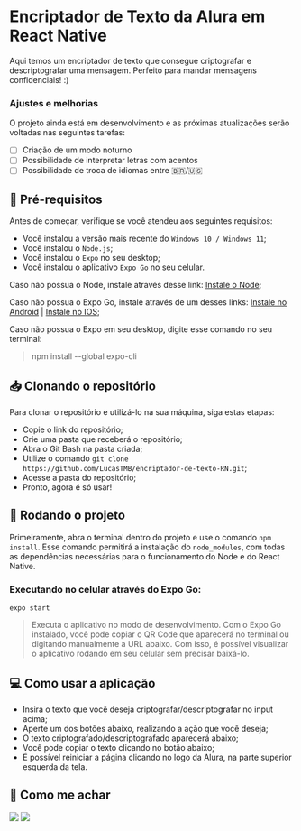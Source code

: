 # Encriptador de Texto da Alura em React Native

Aqui temos um encriptador de texto que consegue criptografar e descriptografar uma mensagem. Perfeito para mandar mensagens confidenciais!
:)

### Ajustes e melhorias

O projeto ainda está em desenvolvimento e as próximas atualizações serão voltadas nas seguintes tarefas:

- [ ] Criação de um modo noturno
- [ ] Possibilidade de interpretar letras com acentos
- [ ] Possibilidade de troca de idiomas entre 🇧🇷/🇺🇸

## 📑 Pré-requisitos

Antes de começar, verifique se você atendeu aos seguintes requisitos:

* Você instalou a versão mais recente do `Windows 10 / Windows 11`;
* Você instalou o `Node.js`;
* Você instalou o `Expo` no seu desktop;
* Você instalou o aplicativo `Expo Go` no seu celular.

Caso não possua o Node, instale através desse link: [Instale o Node](https://nodejs.org/en/);

Caso não possua o Expo Go, instale através de um desses links: [Instale no Android](https://play.google.com/store/apps/details?id=host.exp.exponent&hl=pt-BR) | [Instale no IOS](https://apps.apple.com/br/app/expo-go/id982107779);

Caso não possua o Expo em seu desktop, digite esse comando no seu terminal:
> npm install --global expo-cli

## 📥 Clonando o repositório

Para clonar o repositório e utilizá-lo na sua máquina, siga estas etapas:

* Copie o link do repositório;
* Crie uma pasta que receberá o repositório;
* Abra o Git Bash na pasta criada;
* Utilize o comando `git clone https://github.com/LucasTMB/encriptador-de-texto-RN.git`;
* Acesse a pasta do repositório;
* Pronto, agora é só usar!

## 🚀 Rodando o projeto

Primeiramente, abra o terminal dentro do projeto e use o comando `npm install`. Esse comando permitirá a instalação do `node_modules`, com todas as dependências necessárias para o funcionamento do Node e do React Native.

### Executando no celular através do Expo Go:

```
expo start
```
> Executa o aplicativo no modo de desenvolvimento. Com o Expo Go instalado, você pode copiar o QR Code que aparecerá no terminal ou digitando manualmente a URL abaixo. Com isso, é possível visualizar o aplicativo rodando em seu celular sem precisar baixá-lo.

## 💻 Como usar a aplicação

* Insira o texto que você deseja criptografar/descriptografar no input acima;
* Aperte um dos botões abaixo, realizando a ação que você deseja;
* O texto criptografado/descriptografado aparecerá abaixo;
* Você pode copiar o texto clicando no botão abaixo;
* É possível reiniciar a página clicando no logo da Alura, na parte superior esquerda da tela.

## 🤳 Como me achar

<a href="https://www.linkedin.com/in/lucastmbarros/" target="_blank"><img src="https://img.shields.io/badge/-LinkedIn-%230077B5?style=for-the-badge&logo=linkedin&logoColor=white" target="_blank"></a>
<a href = "mailto:lucastmbarros@fac.pe.senac.br"><img src="https://img.shields.io/badge/-Gmail-%23333?style=for-the-badge&logo=gmail&logoColor=white" target="_blank"></a>
